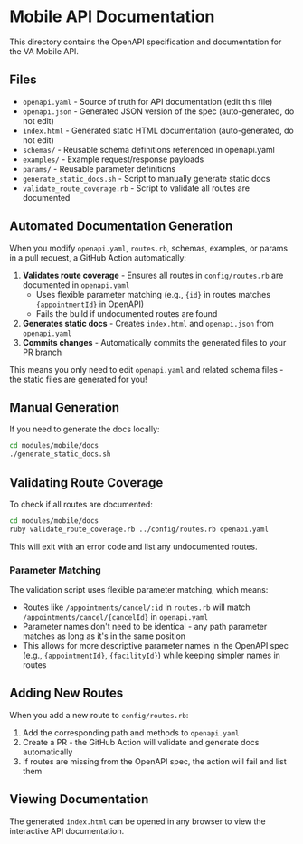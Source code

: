 # Mobile API Documentation

This directory contains the OpenAPI specification and documentation for the VA Mobile API.

## Files

- `openapi.yaml` - Source of truth for API documentation (edit this file)
- `openapi.json` - Generated JSON version of the spec (auto-generated, do not edit)
- `index.html` - Generated static HTML documentation (auto-generated, do not edit)
- `schemas/` - Reusable schema definitions referenced in openapi.yaml
- `examples/` - Example request/response payloads
- `params/` - Reusable parameter definitions
- `generate_static_docs.sh` - Script to manually generate static docs
- `validate_route_coverage.rb` - Script to validate all routes are documented

## Automated Documentation Generation

When you modify `openapi.yaml`, `routes.rb`, schemas, examples, or params in a pull request, a GitHub Action automatically:

1. **Validates route coverage** - Ensures all routes in `config/routes.rb` are documented in `openapi.yaml`
   - Uses flexible parameter matching (e.g., `{id}` in routes matches `{appointmentId}` in OpenAPI)
   - Fails the build if undocumented routes are found
2. **Generates static docs** - Creates `index.html` and `openapi.json` from `openapi.yaml`
3. **Commits changes** - Automatically commits the generated files to your PR branch

This means you only need to edit `openapi.yaml` and related schema files - the static files are generated for you!

## Manual Generation

If you need to generate the docs locally:

```bash
cd modules/mobile/docs
./generate_static_docs.sh
```

## Validating Route Coverage

To check if all routes are documented:

```bash
cd modules/mobile/docs
ruby validate_route_coverage.rb ../config/routes.rb openapi.yaml
```

This will exit with an error code and list any undocumented routes.

### Parameter Matching

The validation script uses flexible parameter matching, which means:
- Routes like `/appointments/cancel/:id` in `routes.rb` will match `/appointments/cancel/{cancelId}` in `openapi.yaml`
- Parameter names don't need to be identical - any path parameter matches as long as it's in the same position
- This allows for more descriptive parameter names in the OpenAPI spec (e.g., `{appointmentId}`, `{facilityId}`) while keeping simpler names in routes

## Adding New Routes

When you add a new route to `config/routes.rb`:

1. Add the corresponding path and methods to `openapi.yaml`
2. Create a PR - the GitHub Action will validate and generate docs automatically
3. If routes are missing from the OpenAPI spec, the action will fail and list them

## Viewing Documentation

The generated `index.html` can be opened in any browser to view the interactive API documentation.
